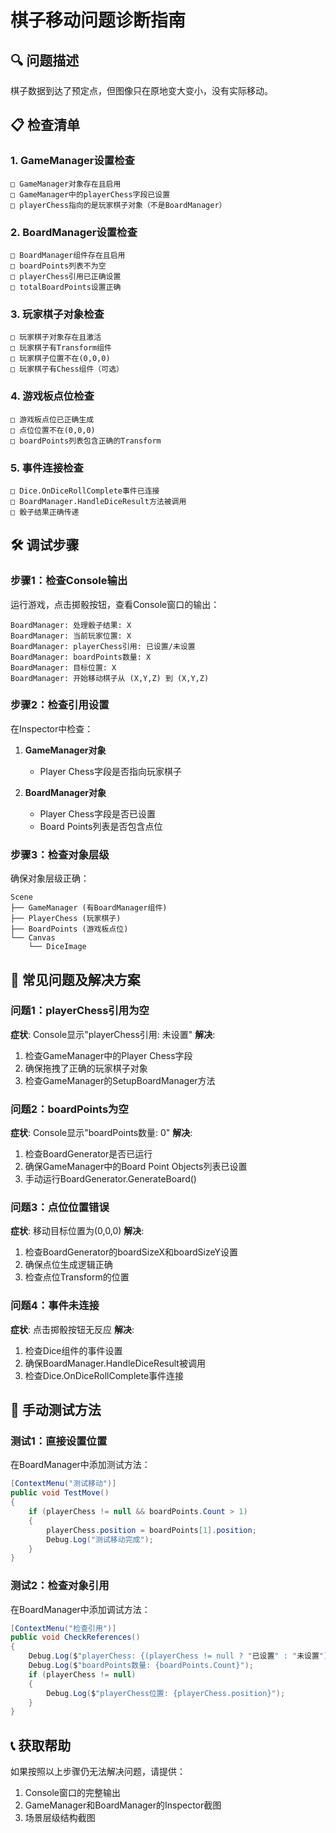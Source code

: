 # 棋子移动问题诊断指南

## 🔍 问题描述
棋子数据到达了预定点，但图像只在原地变大变小，没有实际移动。

## 📋 检查清单

### 1. GameManager设置检查
```
□ GameManager对象存在且启用
□ GameManager中的playerChess字段已设置
□ playerChess指向的是玩家棋子对象（不是BoardManager）
```

### 2. BoardManager设置检查
```
□ BoardManager组件存在且启用
□ boardPoints列表不为空
□ playerChess引用已正确设置
□ totalBoardPoints设置正确
```

### 3. 玩家棋子对象检查
```
□ 玩家棋子对象存在且激活
□ 玩家棋子有Transform组件
□ 玩家棋子位置不在(0,0,0)
□ 玩家棋子有Chess组件（可选）
```

### 4. 游戏板点位检查
```
□ 游戏板点位已正确生成
□ 点位位置不在(0,0,0)
□ boardPoints列表包含正确的Transform
```

### 5. 事件连接检查
```
□ Dice.OnDiceRollComplete事件已连接
□ BoardManager.HandleDiceResult方法被调用
□ 骰子结果正确传递
```

## 🛠️ 调试步骤

### 步骤1：检查Console输出
运行游戏，点击掷骰按钮，查看Console窗口的输出：
```
BoardManager: 处理骰子结果: X
BoardManager: 当前玩家位置: X
BoardManager: playerChess引用: 已设置/未设置
BoardManager: boardPoints数量: X
BoardManager: 目标位置: X
BoardManager: 开始移动棋子从 (X,Y,Z) 到 (X,Y,Z)
```

### 步骤2：检查引用设置
在Inspector中检查：
1. **GameManager对象**
   - Player Chess字段是否指向玩家棋子
   
2. **BoardManager对象**
   - Player Chess字段是否已设置
   - Board Points列表是否包含点位

### 步骤3：检查对象层级
确保对象层级正确：
```
Scene
├── GameManager (有BoardManager组件)
├── PlayerChess (玩家棋子)
├── BoardPoints (游戏板点位)
└── Canvas
    └── DiceImage
```

## 🚨 常见问题及解决方案

### 问题1：playerChess引用为空
**症状**: Console显示"playerChess引用: 未设置"
**解决**: 
1. 检查GameManager中的Player Chess字段
2. 确保拖拽了正确的玩家棋子对象
3. 检查GameManager的SetupBoardManager方法

### 问题2：boardPoints为空
**症状**: Console显示"boardPoints数量: 0"
**解决**:
1. 检查BoardGenerator是否已运行
2. 确保GameManager中的Board Point Objects列表已设置
3. 手动运行BoardGenerator.GenerateBoard()

### 问题3：点位位置错误
**症状**: 移动目标位置为(0,0,0)
**解决**:
1. 检查BoardGenerator的boardSizeX和boardSizeY设置
2. 确保点位生成逻辑正确
3. 检查点位Transform的位置

### 问题4：事件未连接
**症状**: 点击掷骰按钮无反应
**解决**:
1. 检查Dice组件的事件设置
2. 确保BoardManager.HandleDiceResult被调用
3. 检查Dice.OnDiceRollComplete事件连接

## 🔧 手动测试方法

### 测试1：直接设置位置
在BoardManager中添加测试方法：
```csharp
[ContextMenu("测试移动")]
public void TestMove()
{
    if (playerChess != null && boardPoints.Count > 1)
    {
        playerChess.position = boardPoints[1].position;
        Debug.Log("测试移动完成");
    }
}
```

### 测试2：检查对象引用
在BoardManager中添加调试方法：
```csharp
[ContextMenu("检查引用")]
public void CheckReferences()
{
    Debug.Log($"playerChess: {(playerChess != null ? "已设置" : "未设置")}");
    Debug.Log($"boardPoints数量: {boardPoints.Count}");
    if (playerChess != null)
    {
        Debug.Log($"playerChess位置: {playerChess.position}");
    }
}
```

## 📞 获取帮助
如果按照以上步骤仍无法解决问题，请提供：
1. Console窗口的完整输出
2. GameManager和BoardManager的Inspector截图
3. 场景层级结构截图
